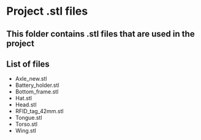 # Project .stl files

## This folder contains .stl files that are used in the project

## List of files

* Axle_new.stl
* Battery_holder.stl
* Bottom_frame.stl
* Hat.stl
* Head.stl
* RFID_tag_42mm.stl
* Tongue.stl
* Torso.stl
* Wing.stl
